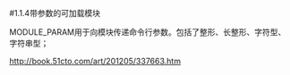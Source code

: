 #1.1.4带参数的可加载模块

MODULE_PARAM用于向模块传递命令行参数。包括了整形、长整形、字符型、字符串型；

http://book.51cto.com/art/201205/337663.htm

